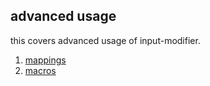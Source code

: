 ## advanced usage

this covers advanced usage of input-modifier.

1. [mappings](mappings.md)
2. [macros](macros.md)
